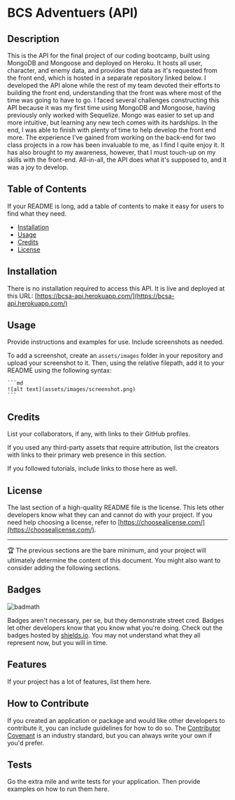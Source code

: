 # BCS Adventuers (API)

## Description

This is the API for the final project of our coding bootcamp, built using MongoDB and Mongoose and deployed on Heroku. It hosts all user, character, and enemy data, and provides that data as it's requested from the front end, which is hosted in a separate repository linked below. I developed the API alone while the rest of my team devoted their efforts to building the front end, understanding that the front was where most of the time was going to have to go. I faced several challenges constructing this API because it was my first time using MongoDB and Mongoose, having previously only worked with Sequelize. Mongo was easier to set up and more intuitive, but learning any new tech comes with its hardships. In the end, I was able to finish with plenty of time to help develop the front end more. The experience I've gained from working on the back-end for two class projects in a row has been invaluable to me, as I find I quite enjoy it. It has also brought to my awareness, however, that I must touch-up on my skills with the front-end. All-in-all, the API does what it's supposed to, and it was a joy to develop.

## Table of Contents

If your README is long, add a table of contents to make it easy for users to find what they need.

- [Installation](#installation)
- [Usage](#usage)
- [Credits](#credits)
- [License](#license)

## Installation

There is no installation required to access this API. It is live and deployed at this URL: 
[https://bcsa-api.herokuapp.com/](https://bcsa-api.herokuapp.com/)

## Usage

Provide instructions and examples for use. Include screenshots as needed.

To add a screenshot, create an `assets/images` folder in your repository and upload your screenshot to it. Then, using the relative filepath, add it to your README using the following syntax:

    ```md
    ![alt text](assets/images/screenshot.png)
    ```

## Credits

List your collaborators, if any, with links to their GitHub profiles.

If you used any third-party assets that require attribution, list the creators with links to their primary web presence in this section.

If you followed tutorials, include links to those here as well.

## License

The last section of a high-quality README file is the license. This lets other developers know what they can and cannot do with your project. If you need help choosing a license, refer to [https://choosealicense.com/](https://choosealicense.com/).

---

🏆 The previous sections are the bare minimum, and your project will ultimately determine the content of this document. You might also want to consider adding the following sections.

## Badges

![badmath](https://img.shields.io/github/languages/top/lernantino/badmath)

Badges aren't necessary, per se, but they demonstrate street cred. Badges let other developers know that you know what you're doing. Check out the badges hosted by [shields.io](https://shields.io/). You may not understand what they all represent now, but you will in time.

## Features

If your project has a lot of features, list them here.

## How to Contribute

If you created an application or package and would like other developers to contribute it, you can include guidelines for how to do so. The [Contributor Covenant](https://www.contributor-covenant.org/) is an industry standard, but you can always write your own if you'd prefer.

## Tests

Go the extra mile and write tests for your application. Then provide examples on how to run them here.